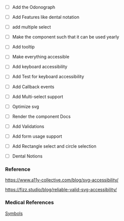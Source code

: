 - [ ] Add the Odonograph
- [ ] Add Features like dental notation
- [ ] add multiple select
- [ ] Make the component such that it can be used yearly
- [ ] Add tooltip
- [ ] Make everything accessible
- [ ] Add keyboard accessibility
- [ ] Add Test for keyboard accessibility
- [ ] Add Callback events 
- [ ] Add Multi-select support


- [ ] Optimize svg
- [ ] Render the component Docs
- [ ] Add Validations
- [ ] Add form usage support
- [ ] Add Rectangle select and circle selection
- [ ] Dental Notions 


### Reference 

https://www.a11y-collective.com/blog/svg-accessibility/

https://fizz.studio/blog/reliable-valid-svg-accessibility/


### Medical References
[Symbols ](https://hsps.pro/DentrixAscend/Help/Charting_symbols.htm)